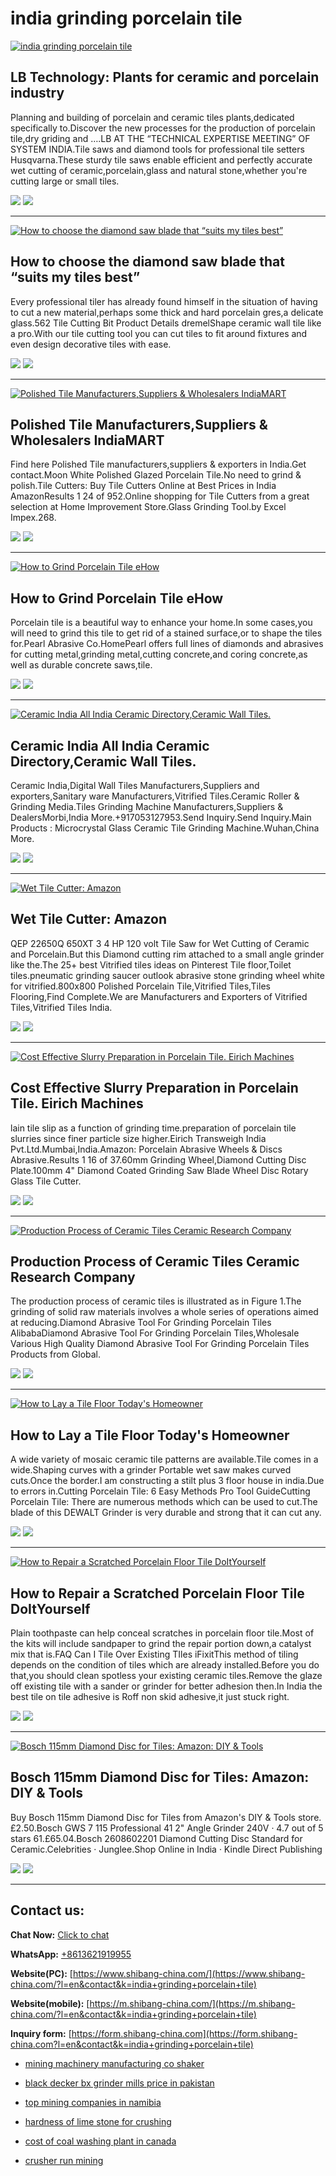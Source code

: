# india grinding porcelain tile

<a href="https://swt.shibang-china.com/?l=en&img&k=india+grinding+porcelain+tile" target="_blank">![india grinding porcelain tile](http://static.shibang-china.com/all-800x300/1338.jpg)</a>

## LB Technology: Plants for ceramic and porcelain industry
Planning and building of porcelain and ceramic tiles plants,dedicated specifically to.Discover the new processes for the production of porcelain tile,dry griding and ….LB AT THE “TECHNICAL EXPERTISE MEETING” OF SYSTEM INDIA.Tile saws and diamond tools for professional tile setters Husqvarna.These sturdy tile saws enable efficient and perfectly accurate wet cutting of ceramic,porcelain,glass and natural stone,whether you&#39;re cutting large or small tiles.


<a href="https://whatsapp.shibangsoft.com/WhatsApp.php" target="_blank" title="WhatsApp">![](http://static.shibang-china.com/icon/whatsapp.png)</a> <a href="https://swt.shibang-china.com/?l=en&icon&k=india+grinding+porcelain+tile" target="_blank">![](http://static.shibang-china.com/icon/chat-en.png)</a>

---

<a href="https://swt.shibang-china.com/?l=en&img&k=india+grinding+porcelain+tile" target="_blank">![How to choose the diamond saw blade that “suits my tiles best”](http://static.shibang-china.com/all-800x300/838.jpg)</a>

## How to choose the diamond saw blade that “suits my tiles best”
Every professional tiler has already found himself in the situation of having to cut a new material,perhaps some thick and hard porcelain gres,a delicate glass.562 Tile Cutting Bit Product Details dremelShape ceramic wall tile like a pro.With our tile cutting tool you can cut tiles to fit around fixtures and even design decorative tiles with ease.


<a href="https://whatsapp.shibangsoft.com/WhatsApp.php" target="_blank" title="WhatsApp">![](http://static.shibang-china.com/icon/whatsapp.png)</a> <a href="https://swt.shibang-china.com/?l=en&icon&k=india+grinding+porcelain+tile" target="_blank">![](http://static.shibang-china.com/icon/chat-en.png)</a>

---

<a href="https://swt.shibang-china.com/?l=en&img&k=india+grinding+porcelain+tile" target="_blank">![Polished Tile Manufacturers,Suppliers &amp; Wholesalers IndiaMART](http://static.shibang-china.com/all-800x300/1059.jpg)</a>

## Polished Tile Manufacturers,Suppliers &amp; Wholesalers IndiaMART
Find here Polished Tile manufacturers,suppliers &amp; exporters in India.Get contact.Moon White Polished Glazed Porcelain Tile.No need to grind &amp; polish.Tile Cutters: Buy Tile Cutters Online at Best Prices in India AmazonResults 1 24 of 952.Online shopping for Tile Cutters from a great selection at Home Improvement Store.Glass Grinding Tool.by Excel Impex.268.


<a href="https://whatsapp.shibangsoft.com/WhatsApp.php" target="_blank" title="WhatsApp">![](http://static.shibang-china.com/icon/whatsapp.png)</a> <a href="https://swt.shibang-china.com/?l=en&icon&k=india+grinding+porcelain+tile" target="_blank">![](http://static.shibang-china.com/icon/chat-en.png)</a>

---

<a href="https://swt.shibang-china.com/?l=en&img&k=india+grinding+porcelain+tile" target="_blank">![How to Grind Porcelain Tile eHow](http://static.shibang-china.com/all-800x300/566.jpg)</a>

## How to Grind Porcelain Tile eHow
Porcelain tile is a beautiful way to enhance your home.In some cases,you will need to grind this tile to get rid of a stained surface,or to shape the tiles for.Pearl Abrasive Co.HomePearl offers full lines of diamonds and abrasives for cutting metal,grinding metal,cutting concrete,and coring concrete,as well as durable concrete saws,tile.


<a href="https://whatsapp.shibangsoft.com/WhatsApp.php" target="_blank" title="WhatsApp">![](http://static.shibang-china.com/icon/whatsapp.png)</a> <a href="https://swt.shibang-china.com/?l=en&icon&k=india+grinding+porcelain+tile" target="_blank">![](http://static.shibang-china.com/icon/chat-en.png)</a>

---

<a href="https://swt.shibang-china.com/?l=en&img&k=india+grinding+porcelain+tile" target="_blank">![Ceramic India All India Ceramic Directory,Ceramic Wall Tiles.](http://static.shibang-china.com/all-800x300/247.jpg)</a>

## Ceramic India All India Ceramic Directory,Ceramic Wall Tiles.
Ceramic India,Digital Wall Tiles Manufacturers,Suppliers and exporters,Sanitary ware Manufacturers,Vitrified Tiles.Ceramic Roller &amp; Grinding Media.Tiles Grinding Machine Manufacturers,Suppliers &amp; DealersMorbi,India More.+917053127953.Send Inquiry.Send Inquiry.Main Products : Microcrystal Glass Ceramic Tile Grinding Machine.Wuhan,China More.


<a href="https://whatsapp.shibangsoft.com/WhatsApp.php" target="_blank" title="WhatsApp">![](http://static.shibang-china.com/icon/whatsapp.png)</a> <a href="https://swt.shibang-china.com/?l=en&icon&k=india+grinding+porcelain+tile" target="_blank">![](http://static.shibang-china.com/icon/chat-en.png)</a>

---

<a href="https://swt.shibang-china.com/?l=en&img&k=india+grinding+porcelain+tile" target="_blank">![Wet Tile Cutter: Amazon](http://static.shibang-china.com/all-800x300/1351.jpg)</a>

## Wet Tile Cutter: Amazon
QEP 22650Q 650XT 3 4 HP 120 volt Tile Saw for Wet Cutting of Ceramic and Porcelain.But this Diamond cutting rim attached to a small angle grinder like the.The 25+ best Vitrified tiles ideas on Pinterest Tile floor,Toilet tiles.pneumatic grinding saucer outlook abrasive stone grinding wheel white for vitrified.800x800 Polished Porcelain Tile,Vitrified Tiles,Tiles Flooring,Find Complete.We are Manufacturers and Exporters of Vitrified Tiles,Vitrified Tiles India.


<a href="https://whatsapp.shibangsoft.com/WhatsApp.php" target="_blank" title="WhatsApp">![](http://static.shibang-china.com/icon/whatsapp.png)</a> <a href="https://swt.shibang-china.com/?l=en&icon&k=india+grinding+porcelain+tile" target="_blank">![](http://static.shibang-china.com/icon/chat-en.png)</a>

---

<a href="https://swt.shibang-china.com/?l=en&img&k=india+grinding+porcelain+tile" target="_blank">![Cost Effective Slurry Preparation in Porcelain Tile. Eirich Machines](http://static.shibang-china.com/all-800x300/1187.jpg)</a>

## Cost Effective Slurry Preparation in Porcelain Tile. Eirich Machines
lain tile slip as a function of grinding time.preparation of porcelain tile slurries since finer particle size higher.Eirich Transweigh India Pvt.Ltd.Mumbai,India.Amazon: Porcelain Abrasive Wheels &amp; Discs Abrasive.Results 1 16 of 37.60mm Grinding Wheel,Diamond Cutting Disc Plate.100mm 4&quot; Diamond Coated Grinding Saw Blade Wheel Disc Rotary Glass Tile Cutter.


<a href="https://whatsapp.shibangsoft.com/WhatsApp.php" target="_blank" title="WhatsApp">![](http://static.shibang-china.com/icon/whatsapp.png)</a> <a href="https://swt.shibang-china.com/?l=en&icon&k=india+grinding+porcelain+tile" target="_blank">![](http://static.shibang-china.com/icon/chat-en.png)</a>

---

<a href="https://swt.shibang-china.com/?l=en&img&k=india+grinding+porcelain+tile" target="_blank">![Production Process of Ceramic Tiles Ceramic Research Company](http://static.shibang-china.com/all-800x300/1507.jpg)</a>

## Production Process of Ceramic Tiles Ceramic Research Company
The production process of ceramic tiles is illustrated as in Figure 1.The grinding of solid raw materials involves a whole series of operations aimed at reducing.Diamond Abrasive Tool For Grinding Porcelain Tiles AlibabaDiamond Abrasive Tool For Grinding Porcelain Tiles,Wholesale Various High Quality Diamond Abrasive Tool For Grinding Porcelain Tiles Products from Global.


<a href="https://whatsapp.shibangsoft.com/WhatsApp.php" target="_blank" title="WhatsApp">![](http://static.shibang-china.com/icon/whatsapp.png)</a> <a href="https://swt.shibang-china.com/?l=en&icon&k=india+grinding+porcelain+tile" target="_blank">![](http://static.shibang-china.com/icon/chat-en.png)</a>

---

<a href="https://swt.shibang-china.com/?l=en&img&k=india+grinding+porcelain+tile" target="_blank">![How to Lay a Tile Floor Today&#39;s Homeowner](http://static.shibang-china.com/all-800x300/918.jpg)</a>

## How to Lay a Tile Floor Today&#39;s Homeowner
A wide variety of mosaic ceramic tile patterns are available.Tile comes in a wide.Shaping curves with a grinder Portable wet saw makes curved cuts.Once the border.I am constructing a stilt plus 3 floor house in india.Due to errors in.Cutting Porcelain Tile: 6 Easy Methods Pro Tool GuideCutting Porcelain Tile: There are numerous methods which can be used to cut.The blade of this DEWALT Grinder is very durable and strong that it can cut any.


<a href="https://whatsapp.shibangsoft.com/WhatsApp.php" target="_blank" title="WhatsApp">![](http://static.shibang-china.com/icon/whatsapp.png)</a> <a href="https://swt.shibang-china.com/?l=en&icon&k=india+grinding+porcelain+tile" target="_blank">![](http://static.shibang-china.com/icon/chat-en.png)</a>

---

<a href="https://swt.shibang-china.com/?l=en&img&k=india+grinding+porcelain+tile" target="_blank">![How to Repair a Scratched Porcelain Floor Tile DoItYourself](http://static.shibang-china.com/all-800x300/674.jpg)</a>

## How to Repair a Scratched Porcelain Floor Tile DoItYourself
Plain toothpaste can help conceal scratches in porcelain floor tile.Most of the kits will include sandpaper to grind the repair portion down,a catalyst mix that is.FAQ Can I Tile Over Existing TIles iFixitThis method of tiling depends on the condition of tiles which are already installed.Before you do that,you should clean spotless your existing ceramic tiles.Remove the glaze off existing tile with a sander or grinder for better adhesion then.In India the best tile on tile adhesive is Roff non skid adhesive,it just stuck right.


<a href="https://whatsapp.shibangsoft.com/WhatsApp.php" target="_blank" title="WhatsApp">![](http://static.shibang-china.com/icon/whatsapp.png)</a> <a href="https://swt.shibang-china.com/?l=en&icon&k=india+grinding+porcelain+tile" target="_blank">![](http://static.shibang-china.com/icon/chat-en.png)</a>

---

<a href="https://swt.shibang-china.com/?l=en&img&k=india+grinding+porcelain+tile" target="_blank">![Bosch 115mm Diamond Disc for Tiles: Amazon: DIY &amp; Tools](http://static.shibang-china.com/all-800x300/492.jpg)</a>

## Bosch 115mm Diamond Disc for Tiles: Amazon: DIY &amp; Tools
Buy Bosch 115mm Diamond Disc for Tiles from Amazon&#39;s DIY &amp; Tools store.£2.50.Bosch GWS 7 115 Professional 41 2&quot; Angle Grinder 240V &middot; 4.7 out of 5 stars 61.£65.04.Bosch 2608602201 Diamond Cutting Disc Standard for Ceramic.Celebrities &middot; Junglee.Shop Online in India &middot; Kindle Direct Publishing

<a href="https://whatsapp.shibangsoft.com/WhatsApp.php" target="_blank" title="WhatsApp">![](http://static.shibang-china.com/icon/whatsapp.png)</a> <a href="https://swt.shibang-china.com/?l=en&icon&k=india+grinding+porcelain+tile" target="_blank">![](http://static.shibang-china.com/icon/chat-en.png)</a>

---
## Contact us:

**Chat Now:** [Click to chat](https://swt.shibang-china.com?l=en&contact&k=india+grinding+porcelain+tile)

**WhatsApp:**  [+8613621919955](https://whatsapp.shibangsoft.com/WhatsApp.php)

**Website(PC):** [https://www.shibang-china.com/](https://www.shibang-china.com/?l=en&contact&k=india+grinding+porcelain+tile)

**Website(mobile):** [https://m.shibang-china.com/](https://m.shibang-china.com/?l=en&contact&k=india+grinding+porcelain+tile)

**Inquiry form:** [https://form.shibang-china.com](https://form.shibang-china.com?l=en&contact&k=india+grinding+porcelain+tile)

* [mining machinery manufacturing co shaker](../130/mining%20machinery%20manufacturing%20co%20shaker.md)

* [black decker bx grinder mills price in pakistan](../136/black%20decker%20bx%20grinder%20mills%20price%20in%20pakistan.md)

* [top mining companies in namibia](../128/top%20mining%20companies%20in%20namibia.md)

* [hardness of lime stone for crushing](../128/hardness%20of%20lime%20stone%20for%20crushing.md)

* [cost of coal washing plant in canada](../131/cost%20of%20coal%20washing%20plant%20in%20canada.md)

* [crusher run mining](../132/crusher%20run%20mining.md)